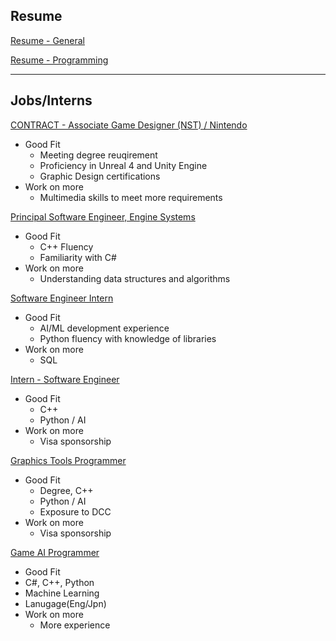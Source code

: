 ## Resume


[Resume - General](./Resume-General.pdf)


[Resume - Programming](./Resume-Programming.pdf)









-----

## Jobs/Interns

[CONTRACT - Associate Game Designer (NST) / Nintendo](https://www.indeed.com/jobs?q=game+programmer+UI&l=USA&from=searchOnDesktopSerp&vjk=ab7193caaa191fcd)
- Good Fit
  - Meeting degree reuqirement
  - Proficiency in Unreal 4 and Unity Engine
  - Graphic Design certifications
- Work on more
  - Multimedia skills to meet more requirements

  
[Principal Software Engineer, Engine Systems](https://www.indeed.com/viewjob?jk=53938cfa31618137&from=shareddesktop_copy)
- Good Fit
  - C++ Fluency
  - Familiarity with C#
- Work on more
  - Understanding data structures and algorithms

  
[Software Engineer Intern](https://jobs.ea.com/en_US/careers/JobDetail/Software-Engineering-Intern/210872)
- Good Fit
  - AI/ML development experience
  - Python fluency with knowledge of libraries
- Work on more
  - SQL
    
[Intern - Software Engineer](https://careers.nintendo.com/job-openings/listing/25000000EN.html?src=JB-10460)
- Good Fit
  - C++
  - Python / AI
- Work on more
  - Visa sponsorship
    
[Graphics Tools Programmer ](https://job-boards.greenhouse.io/sonyinteractiveentertainmentglobal/jobs/5565864004?gh_src=sgp49gfz4us)
- Good Fit
  - Degree, C++
  - Python / AI
  - Exposure to DCC 
- Work on more
  - Visa sponsorship
 
[Game AI Programmer](https://www.polyphony.co.jp/recruit/jobs/1430/)
-  Good Fit
  - C#, C++, Python
  - Machine Learning
  - Lanugage(Eng/Jpn)
- Work on more
  - More experience
